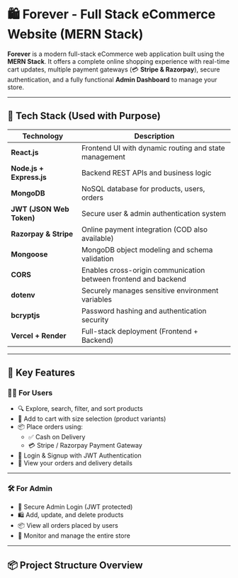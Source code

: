 # 🛍️ Forever - Full Stack eCommerce Website (MERN Stack)

**Forever** is a modern full-stack eCommerce web application built using the **MERN Stack**. It offers a complete online shopping experience with real-time cart updates, multiple payment gateways (💳 **Stripe & Razorpay**), secure authentication, and a fully functional **Admin Dashboard** to manage your store.

---

## 🚀 Tech Stack (Used with Purpose)

| Technology | Description |
|------------|-------------|
| **React.js** | Frontend UI with dynamic routing and state management |
| **Node.js + Express.js** | Backend REST APIs and business logic |
| **MongoDB** | NoSQL database for products, users, orders |
| **JWT (JSON Web Token)** | Secure user & admin authentication system |
| **Razorpay & Stripe** | Online payment integration (COD also available) |
| **Mongoose** | MongoDB object modeling and schema validation |
| **CORS** | Enables cross-origin communication between frontend and backend |
| **dotenv** | Securely manages sensitive environment variables |
| **bcryptjs** | Password hashing and authentication security |
| **Vercel + Render** | Full-stack deployment (Frontend + Backend) |

---

## 🎯 Key Features

### 👨‍💼 For Users
- 🔍 Explore, search, filter, and sort products
- 🛒 Add to cart with size selection (product variants)
- 📦 Place orders using:
  - ✅ Cash on Delivery
  - 💳 Stripe / Razorpay Payment Gateway
- 👤 Login & Signup with JWT Authentication
- 📄 View your orders and delivery details

---

### 🛠️ For Admin
- 🔐 Secure Admin Login (JWT protected)
- 🛍️ Add, update, and delete products
- 📦 View all orders placed by users
- 🧾 Monitor and manage the entire store

---

## 📦 Project Structure Overview

